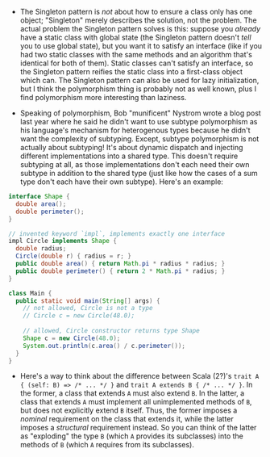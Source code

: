 - The Singleton pattern is *not* about how to ensure a class only has one object; "Singleton" merely describes the solution, not the problem. The actual problem the Singleton pattern solves is this: suppose you *already* have a static class with global state (the Singleton pattern doesn't *tell* you to use global state), but you want it to satisfy an interface (like if you had two static classes with the same methods and an algorithm that's identical for both of them). Static classes can't satisfy an interface, so the Singleton pattern reifies the static class into a first-class object which can. The Singleton pattern can also be used for lazy initialization, but I think the polymorphism thing is probably not as well known, plus I find polymorphism more interesting than laziness.

- Speaking of polymorphism, Bob "munificent" Nystrom wrote a blog post last year where he said he didn't want to use subtype polymorphism as his language's mechanism for heterogenous types because he didn't want the complexity of subtyping. Except, subtype polymorphism is not actually about subtyping! It's about dynamic dispatch and injecting different implementations into a shared type. This doesn't require subtyping at all, as those implementations don't each need their own subtype in addition to the shared type (just like how the cases of a sum type don't each have their own subtype). Here's an example:
```java
interface Shape {
  double area();
  double perimeter();
}

// invented keyword `impl`, implements exactly one interface
impl Circle implements Shape {
  double radius;
  Circle(double r) { radius = r; }
  public double area() { return Math.pi * radius * radius; }
  public double perimeter() { return 2 * Math.pi * radius; }
}

class Main {
  public static void main(String[] args) {
    // not allowed, Circle is not a type
    // Circle c = new Circle(48.0);
    
    // allowed, Circle constructor returns type Shape
    Shape c = new Circle(48.0);
    System.out.println(c.area() / c.perimeter());
  }
}
```

- Here's a way to think about the difference between Scala (2?)'s `trait A { (self: B) => /* ... */ }` and `trait A extends B { /* ... */ }`. In the former, a class that extends `A` must also extend `B`. In the latter, a class that extends `A` must implement all unimplemented methods of `B`, but does not explicitly extend `B` itself. Thus, the former imposes a *nominal* requirement on the class that extends it, while the latter imposes a *structural* requirement instead. So you can think of the latter as "exploding" the type `B` (which `A` provides its subclasses) into the methods of `B` (which `A` requires from its subclasses).

